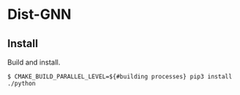 # Dist-GNN

## Install

Build and install.

```shell
$ CMAKE_BUILD_PARALLEL_LEVEL=${#building processes} pip3 install ./python
```